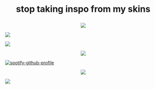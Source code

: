 # <p align="center"> stop taking inspo from my skins
<p align="center">
<img src="https://files.catbox.moe/ok2475.png" />
</p

<p align="center">
<img src="https://files.catbox.moe/njdky2.png" />
</p


[![](https://spotify-github-profile.kittinanx.com/api/view?uid=31omci325tgw2oph5qwegb5rhyna&cover_image=true&theme=default&show_offline=false&background_color=eca69d&interchange=false&bar_color=a0cfe4&bar_color_cover=false)](https://spotify-github-profile.kittinanx.com/api/view?uid=31omci325tgw2oph5qwegb5rhyna&redirect=true)

<p align="center">
<img src="https://files.catbox.moe/t77cla.webp"/>
</p

[![spotify-github-profile](https://spotify-github-profile.kittinanx.com/api/view?uid=31omci325tgw2oph5qwegb5rhyna&cover_image=true&theme=novatorem&show_offline=false&background_color=73c0f2&interchange=false&bar_color=e3a19e&bar_color_cover=false)](https://github.com/kittinan/spotify-github-profile)

<p align="center">
<img src="https://files.catbox.moe/mkdzzh.png" />
</p

<p align="center">
<img src="https://files.catbox.moe/1hl7kp.png" />
</p
